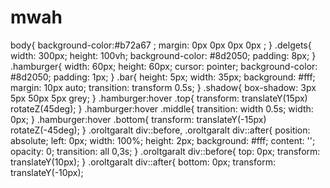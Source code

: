 # mwah
 
body{
    background-color:#b72a67 ;
    margin: 0px 0px 0px 0px ;
}
.delgets{
    width: 300px;
    height: 100vh;
    background-color: #8d2050;
    padding: 8px;
}
.hamburger{
   width: 60px;
   height: 60px;
   cursor: pointer;
   background-color:  #8d2050;
   padding: 1px;
}
.bar{
    height: 5px;
    width: 35px;
    background: #fff;
    margin: 10px auto;
    transition: transform 0.5s;
}
.shadow{
    box-shadow: 3px 5px 50px 5px grey;
}
.hamburger:hover .top{
    transform: translateY(15px) rotateZ(45deg);
}
.hamburger:hover .middle{
    transition: width 0.5s;
    width: 0px;
}
.hamburger:hover .bottom{
    transform: translateY(-15px) rotateZ(-45deg);
}
.oroltgaralt div::before,
.oroltgaralt div::after{
    position: absolute;
    left: 0px;
    width: 100%;
    height: 2px;
    background: #fff;
    content: '';
    opacity: 0;
    transition: all 0,3s;
}
.oroltgaralt div::before{
    top: 0px;
    transform: translateY(10px);
}
.oroltgaralt div::after{
    bottom: 0px;
    transform: translateY(-10px);
    
